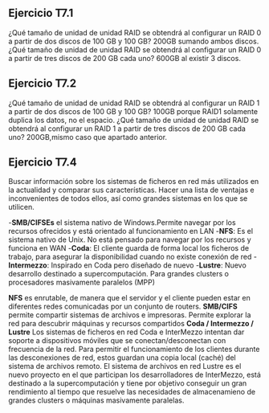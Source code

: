 ## Ejercicio T7.1 ##
¿Qué tamaño de unidad de unidad RAID se obtendrá al configurar un RAID 0 a partir de dos discos de 100 GB y 100 GB? 200GB sumando ambos discos.
¿Qué tamaño de unidad de unidad RAID se obtendrá al
configurar un RAID 0 a partir de tres discos de 200 GB
cada uno? 600GB al existir 3 discos.

## Ejercicio T7.2 ##
¿Qué tamaño de unidad de unidad RAID se obtendrá al
configurar un RAID 1 a partir de dos discos de 100 GB y
100 GB? 100GB porque RAID1 solamente duplica los datos, no el espacio.
¿Qué tamaño de unidad de unidad RAID se obtendrá al
configurar un RAID 1 a partir de tres discos de 200 GB
cada uno? 200GB,mismo caso que apartado anterior.

## Ejercicio T7.4 ##
Buscar información sobre los sistemas de ficheros en red más
utilizados en la actualidad y comparar sus características. Hacer
una lista de ventajas e inconvenientes de todos ellos, así como
grandes sistemas en los que se utilicen. 

-**SMB/CIFSEs** el sistema nativo de Windows.Permite navegar por los recursos ofrecidos y está orientado al funcionamiento en LAN
-**NFS**: Es el sistema nativo de Unix. No está pensado para navegar por los recursos y funciona en WAN
-**Coda**: El cliente guarda de forma local los ficheros de trabajo, para asegurar la disponibilidad cuando no existe conexión de red
-**Intermezzo**: Inspirado en Coda pero diseñado de nuevo
-**Lustre**: Nuevo desarrollo destinado a supercomputación. Para grandes clusters o procesadores masivamente paralelos (MPP)

**NFS** es enrutable, de manera que el servidor y el cliente pueden estar en diferentes redes comunicadas por un conjunto de routers.
**SMB/CIFS** permite compartir sistemas de archivos e impresoras.
Permite explorar la red para descubrir máquinas y recursos compartidos
**Coda / Intermezzo / Lustre** Los sistemas de ficheros en red Coda e InterMezzo intentan dar soporte a dispositivos móviles que se conectan/desconectan con frecuencia de la red. Para permitir el funcionamiento de los clientes durante las desconexiones de red, estos guardan una copia local (caché) del sistema de archivos remoto.
El sistema de archivos en red Lustre es el nuevo proyecto en el que participan los desarrolladores de InterMezzo, está destinado a la supercomputación y tiene por objetivo conseguir un gran rendimiento al tiempo que resuelve las necesidades de almacenamieno de grandes clusters o máquinas masivamente paralelas.
